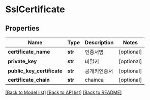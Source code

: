# SslCertificate

## Properties
Name | Type | Description | Notes
------------ | ------------- | ------------- | -------------
**certificate_name** | **str** | 인증서명 | [optional] 
**private_key** | **str** | 비밀키 | [optional] 
**public_key_certificate** | **str** | 공개키인증서 | [optional] 
**certificate_chain** | **str** | chainca | [optional] 

[[Back to Model list]](../README.md#documentation-for-models) [[Back to API list]](../README.md#documentation-for-api-endpoints) [[Back to README]](../README.md)



